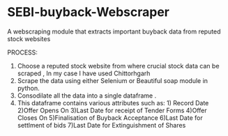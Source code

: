 # SEBI-buyback-Webscraper
A webscraping module that extracts important buyback data from reputed stock websites 

PROCESS:
1) Choose a reputed stock website from where crucial stock data can be scraped , In my case I have used Chittorhgarh
2) Scrape the data using either Selenium or Beautiful soap module in python.
3) Consodilate all the data into a single dataframe .
4) This dataframe contains various attributes such as:
         1) Record Date
         2)Offer Opens On
         3)Last Date for receipt of Tender Forms
         4)Offer Closes On
         5)Finalisation of Buyback Acceptance
         6)Last Date for settlment of bids
         7)Last Date for Extinguishment of Shares
